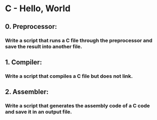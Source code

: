 # C - Hello, World

## 0. Preprocessor:
### Write a script that runs a C file through the preprocessor and save the result into another file.

## 1. Compiler:
### Write a script that compiles a C file but does not link.

## 2. Assembler:
### Write a script that generates the assembly code of a C code and save it in an output file.
